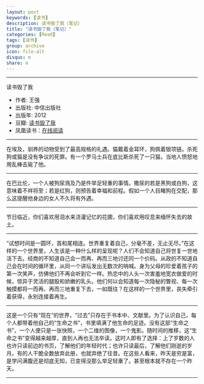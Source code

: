 ```yaml
---
layout: post
keywords: [读书]
description: 读书毁了我（笔记）
title: "读书毁了我（笔记）"
categories: [Read]
tags: [读书]
group: archive
icon: file-alt
disqus: n
share: n
---
```


------------
读书毁了我

- 作者: 王强
- 出版社: 中信出版社
- 出版年: 2012
- 豆瓣: [读书毁了我][2]
- 凤凰读书：[在线阅读][1]


------------
在埃及，驯养的动物受到了最高规格的礼遇。猫戴着金耳环，狗佩着银项链。杀死狗或猫是没有争议的死罪。有一个罗马士兵在底比斯杀死了一只猫，当地人愤怒地用乱棒击毙了他。

------------
在巴比伦，一个人被狗尿溅及乃是件举足轻重的事情。撒尿的若是黑狗或白狗，这意味着不祥将至；若是红狗，则预告着幸福和前程。假如一个人目睹狗在交配，那么这提醒他身边的女人不久将有外遇。

------------
节日临近，你们喜欢用泪水来浇灌记忆的花圃，你们喜欢用叹息来缅怀失去的故土。

------------
“试想时间是一圆环，首和尾相连。世界重复着自己，分毫不差，无止无尽。”在这样的一个世界里，人生该是一种什么样的呈现呢？人们不会知道自己将世复一世地活下去。经商的不知道自己会一而再、再而三地讨还同一个价码。从政的不知道自己会在时间的循环里，从同一个讲坛发出无数次的呐喊。身为父母的珍爱着孩子的第一次笑声，仿佛他们不再会听到它一样。热恋中的人头一次害羞地宽衣做爱的时候，惊异于灵活的腿股和娇嫩的乳头。他们何以会知道每一次隐秘的瞥视、每一次触摸都将一而再、再而三地重复下去，一如既往？在这样的一个世界里，丧失牵引着获得，永别连接着再生。

------------
这是一个只有“现在”的世界，“过去”只存在于书本中、文献里。为了认识自己，每个人都带着他自己的“生命之书”，书里填满了他生命的足迹。没有这部“生命之书”，一个人便只是一张快照，一个二维的图像，一个鬼影。随时间的推移，这“生命之书”变得越来越厚，直到人再也无法卒读。这时人即有了选择：上了岁数的人也许只读前边的书页，了解他们的年轻时代；也许只读最后，了解他们刚逝的岁月。有的人干脆全数放弃此册，也就弃绝了往昔。在这些人看来，昨天是穷是富，是学问满腹还是彻底无知，已变得没那么举足轻重了。甚至根本就不存在一个昨天。

------------

[1]: http://v.book.ifeng.com/book/ts/32856.htm
[2]: http://book.douban.com/subject/19912140/




